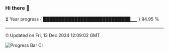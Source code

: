 ### Hi there 👋

⏳ Year progress { ████████████████████████████▁▁ } 94.95 %

---

⏰ Updated on Fri, 13 Dec 2024 12:09:02 GMT

![Progress Bar CI](https://github.com/liununu/liununu/workflows/Progress%20Bar%20CI/badge.svg)
